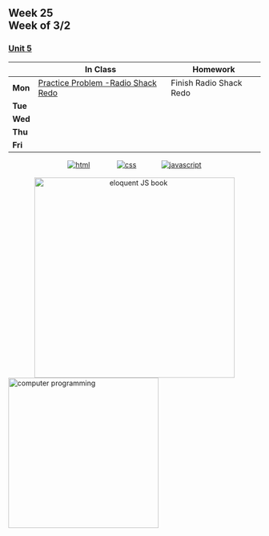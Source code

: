## Week 25 <br>Week of 3/2

### [Unit 5](/apcsp/curriculum/7)

  |       |In Class               |Homework   |
  |-------|---------              |---------  |
  |**Mon**|[Practice Problem -Radio Shack Redo](https://cs50.harvard.edu/ap/2025/practice/redo/) |Finish Radio Shack Redo |
  |**Tue**| | |
  |**Wed**| | |
  |**Thu**| | |
  |**Fri**| | |


<div style="text-align:center">
<a href="https://www.w3schools.com/html" target="_blank"><img src="\apcsp\assets\img\html-icon.jpg" alt="html" style="padding: 0px 25px"></a> <a href="https://www.w3schools.com/css" target="_blank"><img src="\apcsp\assets\img\css-icon.jpg" alt="css" style="padding: 0px 25px"></a><a href="https://www.w3schools.com/js" target="_blank"><img src="\apcsp\assets\img\js-icon.jpg" alt="javascript" style="padding: 0px 25px"></a>
</div>

<br>
<div style="text-align:center">
<a href="https://eloquentjavascript.net/" target="_blank"><img src="https://eloquentjavascript.net/img/cover.jpg" alt="eloquent JS book" height="400px"></a>
</div>

<img src="https://www.learncomputerscienceonline.com/wp-content/uploads/2019/10/Program-Coding.jpg" alt="computer programming" height="300">

<meta http-equiv="refresh" content="300"/>
